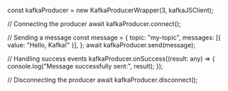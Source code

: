 const kafkaProducer = new KafkaProducerWrapper(3, kafkaJSClient);

// Connecting the producer
await kafkaProducer.connect();

// Sending a message
const message = {
topic: "my-topic",
messages: [{ value: "Hello, Kafka!" }],
};
await kafkaProducer.send(message);

// Handling success events
kafkaProducer.onSuccess((result: any) => {
console.log("Message successfully sent:", result);
});

// Disconnecting the producer
await kafkaProducer.disconnect();
